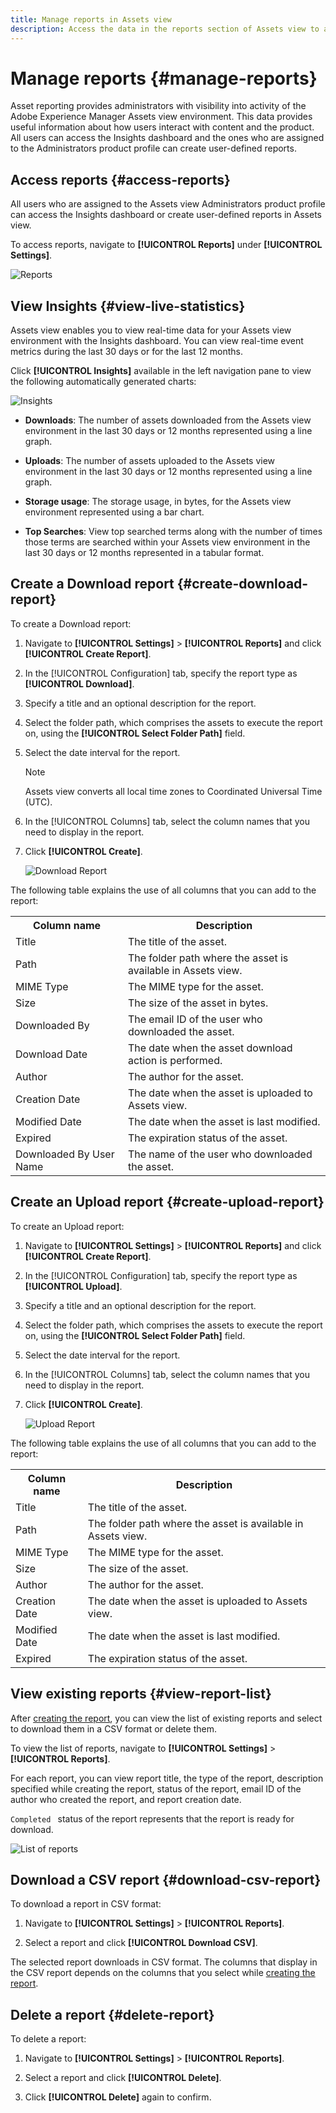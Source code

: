```yaml
---
title: Manage reports in Assets view
description: Access the data in the reports section of Assets view to assess product and feature usage and derive insights on key success metrics.
---
```

# Manage reports {#manage-reports}

Asset reporting provides administrators with visibility into activity of the Adobe Experience Manager Assets view environment. This data provides useful information about how users interact with content and the product. All users can access the Insights dashboard and the ones who are assigned to the Administrators product profile can create user-defined reports. 

## Access reports {#access-reports}

All users who are assigned to the Assets view Administrators product profile can access the Insights dashboard or create user-defined reports in Assets view.

To access reports, navigate to **[!UICONTROL Reports]** under **[!UICONTROL Settings]**.

![Reports](assets/reports.png)
<!--
In the **[!UICONTROL Reports]** screen, various components are shown in the tabular format which includes the following:

* **Title**: Title of the report
* **Type**: Determines whether the report is uploaded or downloaded to the repository
* **Description**: Provide details of the report that was given during uploading/downloading the report
* **Status**: Determines whether the report is completed, under progress, or deleted.
* **Author**: Provides email of the author who has uploaded/downloaded the report.
* **Created**: Gives information of the date when the report was generated.
-->

## View Insights {#view-live-statistics}

Assets view enables you to view real-time data for your Assets view environment with the Insights dashboard. You can view real-time event metrics during the last 30 days or for the last 12 months. 

   <!--![Toolbar options when you select an asset](assets/assets-essentials-live-statistics.png)-->

Click **[!UICONTROL Insights]** available in the left navigation pane to view the following automatically generated charts:

   ![Insights](assets/insights.png)

* **Downloads**: The number of assets downloaded from the Assets view environment in the last 30 days or 12 months represented using a line graph.

* **Uploads**: The number of assets uploaded to the Assets view environment in the last 30 days or 12 months represented using a line graph.

<!--* **Asset Count by Size**: The division of count of assets based on their range of various sizes from 0 MB to 100 GB.-->

* **Storage usage**: The storage usage, in bytes, for the Assets view environment represented using a bar chart.

<!--* **Delivery**: The graph depicts the count of assets as the delivery dates.-->

<!--* **Asset Count by Asset Type**: Represents count of various MIME types of the available assets. For example, application/zip, image/png, video/mp4, application/postscripte.-->

* **Top Searches**: View top searched terms along with the number of times those terms are searched within your Assets view environment in the last 30 days or 12 months represented in a tabular format.

  <!--
   ![Insights](assets/insights1.png)
   ![Insights](assets/insights2.png)
   -->
   
## Create a Download report {#create-download-report}

To create a Download report:

1. Navigate to **[!UICONTROL Settings]** > **[!UICONTROL Reports]** and click **[!UICONTROL Create Report]**.

1. In the [!UICONTROL Configuration] tab, specify the report type as **[!UICONTROL Download]**.

1. Specify a title and an optional description for the report.

1. Select the folder path, which comprises the assets to execute the report on, using the **[!UICONTROL Select Folder Path]** field.

1. Select the date interval for the report.
   
   >[!NOTE]
   >
   > Assets view converts all local time zones to Coordinated Universal Time (UTC).

1. In the [!UICONTROL Columns] tab, select the column names that you need to display in the report.

1. Click **[!UICONTROL Create]**.

   ![Download Report](assets/download-reports-config.png)

The following table explains the use of all columns that you can add to the report:

<table>
    <tbody>
     <tr>
      <th><strong>Column name</strong></th>
      <th><strong>Description</strong></th>
     </tr>
     <tr>
      <td>Title</td>
      <td>The title of the asset.</td>
     </tr>
     <tr>
      <td>Path</td>
      <td>The folder path where the asset is available in Assets view.</td>
     </tr>
     <tr>
      <td>MIME Type</td>
      <td>The MIME type for the asset.</td>
     </tr>
     <tr>
      <td>Size</td>
      <td>The size of the asset in bytes.</td>
     </tr>
     <tr>
      <td>Downloaded By</td>
      <td>The email ID of the user who downloaded the asset.</td>
     </tr>
     <tr>
      <td>Download Date</td>
      <td>The date when the asset download action is performed.</td>
     </tr>
     <tr>
      <td>Author</td>
      <td>The author for the asset.</td>
     </tr>
     <tr>
      <td>Creation Date</td>
      <td>The date when the asset is uploaded to Assets view.</td>
     </tr>
     <tr>
      <td>Modified Date</td>
      <td>The date when the asset is last modified.</td>
     </tr>
     <tr>
      <td>Expired</td>
      <td>The expiration status of the asset.</td>
     </tr>
     <tr>
      <td>Downloaded By User Name</td>
      <td>The name of the user who downloaded the asset.</td>
     </tr>           
    </tbody>
   </table>

## Create an Upload report {#create-upload-report}

To create an Upload report:

1. Navigate to **[!UICONTROL Settings]** > **[!UICONTROL Reports]** and click **[!UICONTROL Create Report]**.

1. In the [!UICONTROL Configuration] tab, specify the report type as **[!UICONTROL Upload]**.

1. Specify a title and an optional description for the report.

1. Select the folder path, which comprises the assets to execute the report on, using the **[!UICONTROL Select Folder Path]** field.

1. Select the date interval for the report.

1. In the [!UICONTROL Columns] tab, select the column names that you need to display in the report.

1. Click **[!UICONTROL Create]**.

   ![Upload Report](assets/upload-reports-config.png)

The following table explains the use of all columns that you can add to the report:

<table>
    <tbody>
     <tr>
      <th><strong>Column name</strong></th>
      <th><strong>Description</strong></th>
     </tr>
     <tr>
      <td>Title</td>
      <td>The title of the asset.</td>
     </tr>
     <tr>
      <td>Path</td>
      <td>The folder path where the asset is available in Assets view.</td>
     </tr>
     <tr>
      <td>MIME Type</td>
      <td>The MIME type for the asset.</td>
     </tr>
     <tr>
      <td>Size</td>
      <td>The size of the asset.</td>
     </tr>
     <tr>
      <td>Author</td>
      <td>The author for the asset.</td>
     </tr>
     <tr>
      <td>Creation Date</td>
      <td>The date when the asset is uploaded to Assets view.</td>
     </tr>
     <tr>
      <td>Modified Date</td>
      <td>The date when the asset is last modified.</td>
     </tr>
     <tr>
      <td>Expired</td>
      <td>The expiration status of the asset.</td>
     </tr>              
    </tbody>
   </table>

## View existing reports {#view-report-list}

After [creating the report](#create-download-report), you can view the list of existing reports and select to download them in a CSV format or delete them.

To view the list of reports, navigate to **[!UICONTROL Settings]** > **[!UICONTROL Reports]**.

For each report, you can view report title, the type of the report, description specified while creating the report, status of the report, email ID of the author who created the report, and report creation date.

`Completed ` status of the report represents that the report is ready for download.

![List of reports](assets/list-of-reports.png)


## Download a CSV report {#download-csv-report}

To download a report in CSV format:

1. Navigate to **[!UICONTROL Settings]** > **[!UICONTROL Reports]**.

1. Select a report and click **[!UICONTROL Download CSV]**.

The selected report downloads in CSV format. The columns that display in the CSV report depends on the columns that you select while [creating the report](#create-download-report).

## Delete a report {#delete-report}

To delete a report:

1. Navigate to **[!UICONTROL Settings]** > **[!UICONTROL Reports]**.

1. Select a report and click **[!UICONTROL Delete]**.

1. Click **[!UICONTROL Delete]** again to confirm.
